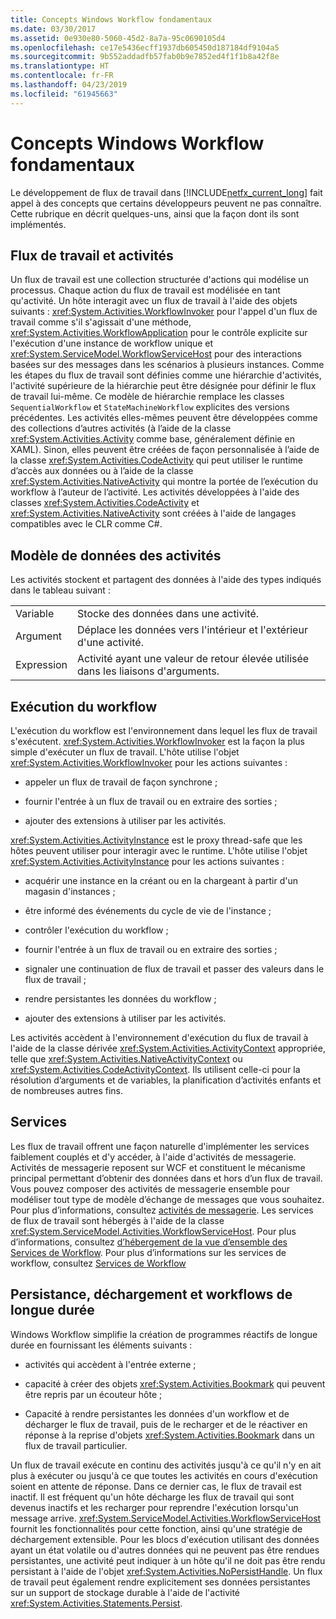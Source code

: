 ```yaml
---
title: Concepts Windows Workflow fondamentaux
ms.date: 03/30/2017
ms.assetid: 0e930e80-5060-45d2-8a7a-95c0690105d4
ms.openlocfilehash: ce17e5436ecff1937db605450d187184df9104a5
ms.sourcegitcommit: 9b552addadfb57fab0b9e7852ed4f1f1b8a42f8e
ms.translationtype: HT
ms.contentlocale: fr-FR
ms.lasthandoff: 04/23/2019
ms.locfileid: "61945663"
---
```

# <a name="fundamental-windows-workflow-concepts"></a>Concepts Windows Workflow fondamentaux
Le développement de flux de travail dans [!INCLUDE[netfx_current_long](../../../includes/netfx-current-long-md.md)] fait appel à des concepts que certains développeurs peuvent ne pas connaître. Cette rubrique en décrit quelques-uns, ainsi que la façon dont ils sont implémentés.  
  
## <a name="workflows-and-activities"></a>Flux de travail et activités  
 Un flux de travail est une collection structurée d'actions qui modélise un processus. Chaque action du flux de travail est modélisée en tant qu'activité. Un hôte interagit avec un flux de travail à l'aide des objets suivants : <xref:System.Activities.WorkflowInvoker> pour l'appel d'un flux de travail comme s'il s'agissait d'une méthode, <xref:System.Activities.WorkflowApplication> pour le contrôle explicite sur l'exécution d'une instance de workflow unique et <xref:System.ServiceModel.WorkflowServiceHost> pour des interactions basées sur des messages dans les scénarios à plusieurs instances. Comme les étapes du flux de travail sont définies comme une hiérarchie d'activités, l'activité supérieure de la hiérarchie peut être désignée pour définir le flux de travail lui-même. Ce modèle de hiérarchie remplace les classes `SequentialWorkflow` et `StateMachineWorkflow` explicites des versions précédentes. Les activités elles-mêmes peuvent être développées comme des collections d’autres activités (à l’aide de la classe <xref:System.Activities.Activity> comme base, généralement définie en XAML). Sinon, elles peuvent être créées de façon personnalisée à l’aide de la classe <xref:System.Activities.CodeActivity> qui peut utiliser le runtime d’accès aux données ou à l’aide de la classe <xref:System.Activities.NativeActivity> qui montre la portée de l’exécution du workflow à l’auteur de l’activité. Les activités développées à l'aide des classes <xref:System.Activities.CodeActivity> et <xref:System.Activities.NativeActivity> sont créées à l'aide de langages compatibles avec le CLR comme C#.  
  
## <a name="activity-data-model"></a>Modèle de données des activités  
 Les activités stockent et partagent des données à l'aide des types indiqués dans le tableau suivant :  
  
|||  
|-|-|  
|Variable|Stocke des données dans une activité.|  
|Argument|Déplace les données vers l'intérieur et l'extérieur d'une activité.|  
|Expression|Activité ayant une valeur de retour élevée utilisée dans les liaisons d'arguments.|  
  
## <a name="workflow-runtime"></a>Exécution du workflow  
 L'exécution du workflow est l'environnement dans lequel les flux de travail s'exécutent. <xref:System.Activities.WorkflowInvoker> est la façon la plus simple d'exécuter un flux de travail. L'hôte utilise l'objet <xref:System.Activities.WorkflowInvoker> pour les actions suivantes :  
  
- appeler un flux de travail de façon synchrone ;  
  
- fournir l'entrée à un flux de travail ou en extraire des sorties ;  
  
- ajouter des extensions à utiliser par les activités.  
  
 <xref:System.Activities.ActivityInstance> est le proxy thread-safe que les hôtes peuvent utiliser pour interagir avec le runtime. L'hôte utilise l'objet <xref:System.Activities.ActivityInstance> pour les actions suivantes :  
  
- acquérir une instance en la créant ou en la chargeant à partir d'un magasin d'instances ;  
  
- être informé des événements du cycle de vie de l'instance ;  
  
- contrôler l'exécution du workflow ;  
  
- fournir l'entrée à un flux de travail ou en extraire des sorties ;  
  
- signaler une continuation de flux de travail et passer des valeurs dans le flux de travail ;  
  
- rendre persistantes les données du workflow ;  
  
- ajouter des extensions à utiliser par les activités.  
  
 Les activités accèdent à l'environnement d'exécution du flux de travail à l'aide de la classe dérivée <xref:System.Activities.ActivityContext> appropriée, telle que <xref:System.Activities.NativeActivityContext> ou <xref:System.Activities.CodeActivityContext>. Ils utilisent celle-ci pour la résolution d’arguments et de variables, la planification d’activités enfants et de nombreuses autres fins.  
  
## <a name="services"></a>Services  
 Les flux de travail offrent une façon naturelle d'implémenter les services faiblement couplés et d'y accéder, à l'aide d'activités de messagerie. Activités de messagerie reposent sur WCF et constituent le mécanisme principal permettant d’obtenir des données dans et hors d’un flux de travail. Vous pouvez composer des activités de messagerie ensemble pour modéliser tout type de modèle d’échange de messages que vous souhaitez. Pour plus d’informations, consultez [activités de messagerie](../wcf/feature-details/messaging-activities.md). Les services de flux de travail sont hébergés à l'aide de la classe <xref:System.ServiceModel.Activities.WorkflowServiceHost>. Pour plus d’informations, consultez [d’hébergement de la vue d’ensemble des Services de Workflow](../wcf/feature-details/hosting-workflow-services-overview.md). Pour plus d’informations sur les services de workflow, consultez [Services de Workflow](../wcf/feature-details/workflow-services.md)  
  
## <a name="persistence-unloading-and-long-running-workflows"></a>Persistance, déchargement et workflows de longue durée  
 Windows Workflow simplifie la création de programmes réactifs de longue durée en fournissant les éléments suivants :  
  
- activités qui accèdent à l'entrée externe ;  
  
- capacité à créer des objets <xref:System.Activities.Bookmark> qui peuvent être repris par un écouteur hôte ;  
  
- Capacité à rendre persistantes les données d'un workflow et de décharger le flux de travail, puis de le recharger et de le réactiver en réponse à la reprise d'objets <xref:System.Activities.Bookmark> dans un flux de travail particulier.  
  
 Un flux de travail exécute en continu des activités jusqu'à ce qu'il n'y en ait plus à exécuter ou jusqu'à ce que toutes les activités en cours d'exécution soient en attente de réponse. Dans ce dernier cas, le flux de travail est inactif. Il est fréquent qu'un hôte décharge les flux de travail qui sont devenus inactifs et les recharger pour reprendre l'exécution lorsqu'un message arrive. <xref:System.ServiceModel.Activities.WorkflowServiceHost> fournit les fonctionnalités pour cette fonction, ainsi qu'une stratégie de déchargement extensible. Pour les blocs d'exécution utilisant des données ayant un état volatile ou d'autres données qui ne peuvent pas être rendues persistantes, une activité peut indiquer à un hôte qu'il ne doit pas être rendu persistant à l'aide de l'objet <xref:System.Activities.NoPersistHandle>. Un flux de travail peut également rendre explicitement ses données persistantes sur un support de stockage durable à l'aide de l'activité <xref:System.Activities.Statements.Persist>.
